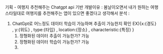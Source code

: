 기획 - 여행지 추천해주는 Chatgpt api 기반 
개발이유 : 봄날이오면서 내가 원하는 여행 스타일대로 여행지를 추천해주는 앱이 있으면 좋겠다고 생각해서
분석 : 
1. ChatGpt로 어느정도 데이터 학습이 가능하며 추출이 가능한지 확인
	EX){x:{경도} , y:{위도} , type:{타입} , location:{장소} , characteristic:{특징} }
	1) 정형화된 데이터 추출이 가능한가? 가능
	2) 정형화된 데이터 학습이 가능한가? 가능
	3) 